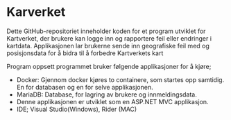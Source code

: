 # Karverket

Dette GitHub-repositoriet inneholder koden for et program utviklet for Kartverket, der brukere kan logge inn og rapportere feil eller endringer i kartdata. Applikasjonen lar brukerne sende inn geografiske feil med og posisjonsdata for å bidra til å forbedre Kartverkets kart

Program oppsett
programmet bruker følgende applikasjoner for å kjøre;

*  Docker: Gjennom docker kjøres to containere, som startes opp samtidig. En for databasen og en for selve applikasjonen.
*  MariaDB: Database, for lagring av brukere og innmeldingsdata.
*  Denne applikasjonen er utviklet som en ASP.NET MVC applikasjon.
*  IDE; Visual Studio(Windows), Rider (MAC)

